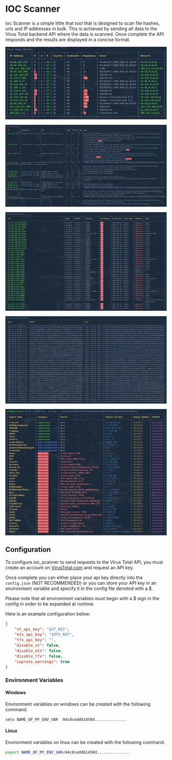 # IOC Scanner

Ioc Scanner is a simple little that tool that is designed to scan file hashes, urls and IP addresses in bulk. This is achieved by sending all data to the Virus Total backend API where the data is scanned. Once complete the API responds and the results are displayed in a concise format.

![1](assets/1.png)

![2](assets/2.png)

![3](assets/3.png)

![3](assets/4.png)

![3](assets/5.png)

## Configuration
To configure ioc_scanner to send requests to the Virus Total API, you must create an account on [VirusTotal.com](https://www.virustotal.com/gui/sign-in) and request an API key.

Once complete you can either place your api key directly into the `config.json` (NOT RECOMMENDED) or you can store your API key in an environment variable and specify it in the config file denoted with a $.

Please note that all environment variables must begin with a $ sign in the config in order to be expanded at runtime.

Here is an example configuration below:
```json
{
    "vt_api_key": "$VT_KEY",
    "otx_api_key": "$OTX_KEY",
    "tfx_api_key": "",
    "disable_vt": false,
    "disable_otx": false,
    "disable_tfx": false,
    "supress_warnings": true
}
```

### Environment Variables

#### Windows
Environment variables on windows can be created with the following command.
```batch
setx NAME_OF_MY_ENV_VAR  94c0cedd61450d..............
```

#### Linux
Environment variables on linux can be created with the following command.
```bash
export NAME_OF_MY_ENV_VAR=94c0cedd61450d..............
```